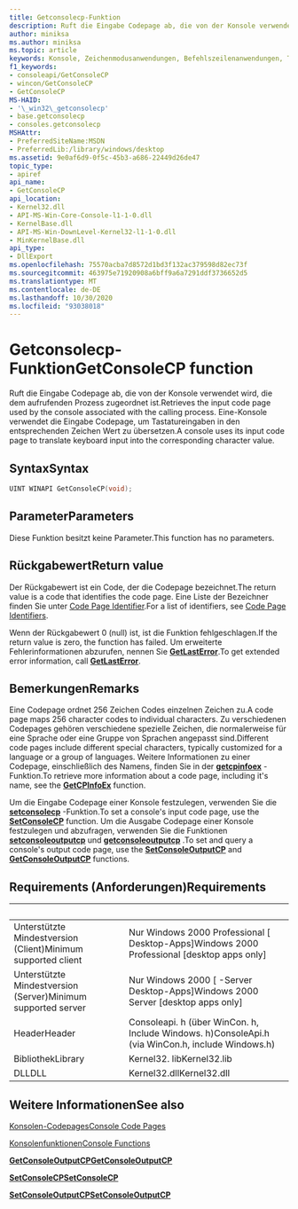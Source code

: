 ```yaml
---
title: Getconsolecp-Funktion
description: Ruft die Eingabe Codepage ab, die von der Konsole verwendet wird, die dem aufrufenden Prozess zugeordnet ist.
author: miniksa
ms.author: miniksa
ms.topic: article
keywords: Konsole, Zeichenmodusanwendungen, Befehlszeilenanwendungen, Terminalanwendungen, Konsolen-API
f1_keywords:
- consoleapi/GetConsoleCP
- wincon/GetConsoleCP
- GetConsoleCP
MS-HAID:
- '\_win32\_getconsolecp'
- base.getconsolecp
- consoles.getconsolecp
MSHAttr:
- PreferredSiteName:MSDN
- PreferredLib:/library/windows/desktop
ms.assetid: 9e0af6d9-0f5c-45b3-a686-22449d26de47
topic_type:
- apiref
api_name:
- GetConsoleCP
api_location:
- Kernel32.dll
- API-MS-Win-Core-Console-l1-1-0.dll
- KernelBase.dll
- API-MS-Win-DownLevel-Kernel32-l1-1-0.dll
- MinKernelBase.dll
api_type:
- DllExport
ms.openlocfilehash: 75570acba7d8572d1bd3f132ac379598d82ec73f
ms.sourcegitcommit: 463975e71920908a6bff9a6a7291ddf3736652d5
ms.translationtype: MT
ms.contentlocale: de-DE
ms.lasthandoff: 10/30/2020
ms.locfileid: "93038018"
---
```

# <a name="getconsolecp-function"></a><span data-ttu-id="dc0cc-104">Getconsolecp-Funktion</span><span class="sxs-lookup"><span data-stu-id="dc0cc-104">GetConsoleCP function</span></span>

<span data-ttu-id="dc0cc-105">Ruft die Eingabe Codepage ab, die von der Konsole verwendet wird, die dem aufrufenden Prozess zugeordnet ist.</span><span class="sxs-lookup"><span data-stu-id="dc0cc-105">Retrieves the input code page used by the console associated with the calling process.</span></span> <span data-ttu-id="dc0cc-106">Eine-Konsole verwendet die Eingabe Codepage, um Tastatureingaben in den entsprechenden Zeichen Wert zu übersetzen.</span><span class="sxs-lookup"><span data-stu-id="dc0cc-106">A console uses its input code page to translate keyboard input into the corresponding character value.</span></span>

## <a name="syntax"></a><span data-ttu-id="dc0cc-107">Syntax</span><span class="sxs-lookup"><span data-stu-id="dc0cc-107">Syntax</span></span>

```C
UINT WINAPI GetConsoleCP(void);
```

## <a name="parameters"></a><span data-ttu-id="dc0cc-108">Parameter</span><span class="sxs-lookup"><span data-stu-id="dc0cc-108">Parameters</span></span>

<span data-ttu-id="dc0cc-109">Diese Funktion besitzt keine Parameter.</span><span class="sxs-lookup"><span data-stu-id="dc0cc-109">This function has no parameters.</span></span>

## <a name="return-value"></a><span data-ttu-id="dc0cc-110">Rückgabewert</span><span class="sxs-lookup"><span data-stu-id="dc0cc-110">Return value</span></span>

<span data-ttu-id="dc0cc-111">Der Rückgabewert ist ein Code, der die Codepage bezeichnet.</span><span class="sxs-lookup"><span data-stu-id="dc0cc-111">The return value is a code that identifies the code page.</span></span> <span data-ttu-id="dc0cc-112">Eine Liste der Bezeichner finden Sie unter [Code Page Identifier](https://msdn.microsoft.com/library/windows/desktop/dd317756).</span><span class="sxs-lookup"><span data-stu-id="dc0cc-112">For a list of identifiers, see [Code Page Identifiers](https://msdn.microsoft.com/library/windows/desktop/dd317756).</span></span>

<span data-ttu-id="dc0cc-113">Wenn der Rückgabewert 0 (null) ist, ist die Funktion fehlgeschlagen.</span><span class="sxs-lookup"><span data-stu-id="dc0cc-113">If the return value is zero, the function has failed.</span></span> <span data-ttu-id="dc0cc-114">Um erweiterte Fehlerinformationen abzurufen, nennen Sie [**GetLastError**](https://msdn.microsoft.com/library/windows/desktop/ms679360).</span><span class="sxs-lookup"><span data-stu-id="dc0cc-114">To get extended error information, call [**GetLastError**](https://msdn.microsoft.com/library/windows/desktop/ms679360).</span></span>

## <a name="remarks"></a><span data-ttu-id="dc0cc-115">Bemerkungen</span><span class="sxs-lookup"><span data-stu-id="dc0cc-115">Remarks</span></span>

<span data-ttu-id="dc0cc-116">Eine Codepage ordnet 256 Zeichen Codes einzelnen Zeichen zu.</span><span class="sxs-lookup"><span data-stu-id="dc0cc-116">A code page maps 256 character codes to individual characters.</span></span> <span data-ttu-id="dc0cc-117">Zu verschiedenen Codepages gehören verschiedene spezielle Zeichen, die normalerweise für eine Sprache oder eine Gruppe von Sprachen angepasst sind.</span><span class="sxs-lookup"><span data-stu-id="dc0cc-117">Different code pages include different special characters, typically customized for a language or a group of languages.</span></span> <span data-ttu-id="dc0cc-118">Weitere Informationen zu einer Codepage, einschließlich des Namens, finden Sie in der [**getcpinfoex**](https://msdn.microsoft.com/library/windows/desktop/dd318081) -Funktion.</span><span class="sxs-lookup"><span data-stu-id="dc0cc-118">To retrieve more information about a code page, including it's name, see the [**GetCPInfoEx**](https://msdn.microsoft.com/library/windows/desktop/dd318081) function.</span></span>

<span data-ttu-id="dc0cc-119">Um die Eingabe Codepage einer Konsole festzulegen, verwenden Sie die [**setconsolecp**](setconsolecp.md) -Funktion.</span><span class="sxs-lookup"><span data-stu-id="dc0cc-119">To set a console's input code page, use the [**SetConsoleCP**](setconsolecp.md) function.</span></span> <span data-ttu-id="dc0cc-120">Um die Ausgabe Codepage einer Konsole festzulegen und abzufragen, verwenden Sie die Funktionen [**setconsoleoutputcp**](setconsoleoutputcp.md) und [**getconsoleoutputcp**](getconsoleoutputcp.md) .</span><span class="sxs-lookup"><span data-stu-id="dc0cc-120">To set and query a console's output code page, use the [**SetConsoleOutputCP**](setconsoleoutputcp.md) and [**GetConsoleOutputCP**](getconsoleoutputcp.md) functions.</span></span>

## <a name="requirements"></a><span data-ttu-id="dc0cc-121">Requirements (Anforderungen)</span><span class="sxs-lookup"><span data-stu-id="dc0cc-121">Requirements</span></span>

| &nbsp; | &nbsp; |
|-|-|
| <span data-ttu-id="dc0cc-122">Unterstützte Mindestversion (Client)</span><span class="sxs-lookup"><span data-stu-id="dc0cc-122">Minimum supported client</span></span> | <span data-ttu-id="dc0cc-123">Nur Windows 2000 Professional \[ Desktop-Apps\]</span><span class="sxs-lookup"><span data-stu-id="dc0cc-123">Windows 2000 Professional \[desktop apps only\]</span></span> |
| <span data-ttu-id="dc0cc-124">Unterstützte Mindestversion (Server)</span><span class="sxs-lookup"><span data-stu-id="dc0cc-124">Minimum supported server</span></span> | <span data-ttu-id="dc0cc-125">Nur Windows 2000 \[ -Server Desktop-Apps\]</span><span class="sxs-lookup"><span data-stu-id="dc0cc-125">Windows 2000 Server \[desktop apps only\]</span></span> |
| <span data-ttu-id="dc0cc-126">Header</span><span class="sxs-lookup"><span data-stu-id="dc0cc-126">Header</span></span> | <span data-ttu-id="dc0cc-127">Consoleapi. h (über WinCon. h, Include Windows. h)</span><span class="sxs-lookup"><span data-stu-id="dc0cc-127">ConsoleApi.h (via WinCon.h, include Windows.h)</span></span> |
| <span data-ttu-id="dc0cc-128">Bibliothek</span><span class="sxs-lookup"><span data-stu-id="dc0cc-128">Library</span></span> | <span data-ttu-id="dc0cc-129">Kernel32. lib</span><span class="sxs-lookup"><span data-stu-id="dc0cc-129">Kernel32.lib</span></span> |
| <span data-ttu-id="dc0cc-130">DLL</span><span class="sxs-lookup"><span data-stu-id="dc0cc-130">DLL</span></span> | <span data-ttu-id="dc0cc-131">Kernel32.dll</span><span class="sxs-lookup"><span data-stu-id="dc0cc-131">Kernel32.dll</span></span> |

## <a name="see-also"></a><span data-ttu-id="dc0cc-132">Weitere Informationen</span><span class="sxs-lookup"><span data-stu-id="dc0cc-132">See also</span></span>

[<span data-ttu-id="dc0cc-133">Konsolen-Codepages</span><span class="sxs-lookup"><span data-stu-id="dc0cc-133">Console Code Pages</span></span>](console-code-pages.md)

[<span data-ttu-id="dc0cc-134">Konsolenfunktionen</span><span class="sxs-lookup"><span data-stu-id="dc0cc-134">Console Functions</span></span>](console-functions.md)

[<span data-ttu-id="dc0cc-135">**GetConsoleOutputCP**</span><span class="sxs-lookup"><span data-stu-id="dc0cc-135">**GetConsoleOutputCP**</span></span>](getconsoleoutputcp.md)

[<span data-ttu-id="dc0cc-136">**SetConsoleCP**</span><span class="sxs-lookup"><span data-stu-id="dc0cc-136">**SetConsoleCP**</span></span>](setconsolecp.md)

[<span data-ttu-id="dc0cc-137">**SetConsoleOutputCP**</span><span class="sxs-lookup"><span data-stu-id="dc0cc-137">**SetConsoleOutputCP**</span></span>](setconsoleoutputcp.md)
